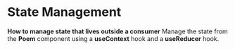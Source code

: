 # State Management
**How to manage state that lives outside a consumer**
Manage the state from the **Poem** component using a **useContext** hook and a **useReducer** hook.